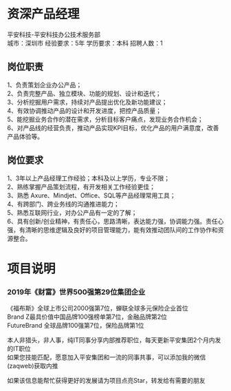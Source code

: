 # 资深产品经理
平安科技-平安科技办公技术服务部  
城市：深圳市 经验要求：5年 学历要求：本科  招聘人数：1

## 岗位职责
1、负责策划企业办公产品；   
2、负责完整产品、独立模块、功能的规划、设计和迭代；   
3、分析挖掘用户需求，持续对产品提出优化及新功能建议；   
4、有效协调推动产品的设计和开发进度，把控产品质量；   
5、能挖掘业务合作的潜在需求，分析目标客户痛点，发现业务合作机会；   
6、对产品线的经营负责，推动产品实现KPI目标，优化产品的用户满意度，改善产品体验等。

## 岗位要求
1、3年以上产品经理工作经验；本科及以上学历，专业不限；   
2、熟练掌握产品策划流程，有开发相关工作经验更佳；   
3、熟悉  Axure、Mindjet、Office、SQL等产品经理常用工具；   
4、有跨部门、跨业务线的沟通推进能力；   
5、熟悉互联网行业，对办公产品有一定的了解；   
6、具有创新/创业精神，有责任心，思路清晰，表达能力强，协调能力强。责任心强，有清晰的思维逻辑及良好的项目管理能力，能有效推动团队间的工作协作和资源整合。

# 项目说明

### 2019年《财富》世界500强第29位集团企业
《福布斯》全球上市公司2000强第7位，蝉联全球多元保险企业首位  
Brand Z最具价值中国品牌100强榜单第7位，金融品牌第2位  
FutureBrand 全球品牌100强第7位，保险品牌第1位

本人非猎头，非人事，纯IT同事分享内部推荐职位，每天更新平安集团2个月内发的IT职位  
如果您技能匹配，愿意加入平安集团和一流的同事共事，可以添加我的微信(zaqweb)获取内推 

如果该信息能帮忙获得更好的发展请为项目点亮Star，转发给有需要的朋友




